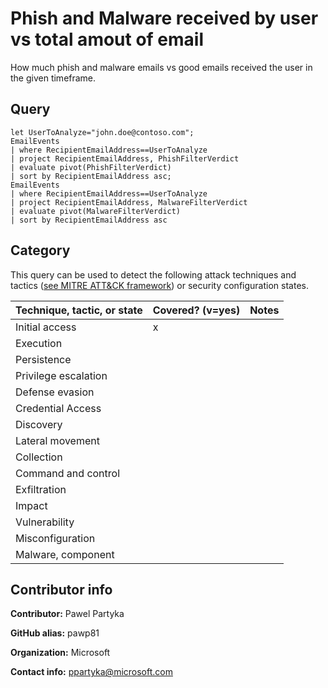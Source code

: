 
# Phish and Malware received by user vs total amout of email

How much phish and malware emails vs good emails received the user in the given timeframe.

## Query

```
let UserToAnalyze="john.doe@contoso.com";
EmailEvents
| where RecipientEmailAddress==UserToAnalyze
| project RecipientEmailAddress, PhishFilterVerdict
| evaluate pivot(PhishFilterVerdict)
| sort by RecipientEmailAddress asc;
EmailEvents
| where RecipientEmailAddress==UserToAnalyze
| project RecipientEmailAddress, MalwareFilterVerdict
| evaluate pivot(MalwareFilterVerdict)
| sort by RecipientEmailAddress asc
```
## Category

This query can be used to detect the following attack techniques and tactics ([see MITRE ATT&CK framework](https://attack.mitre.org/)) or security configuration states.

| Technique, tactic, or state | Covered? (v=yes) | Notes |
|------------------------|----------|-------|
| Initial access | x |  |
| Execution |  |  |
| Persistence |  |  | 
| Privilege escalation |  |  |
| Defense evasion |  |  | 
| Credential Access |  |  | 
| Discovery |  |  | 
| Lateral movement |  |  | 
| Collection |  |  | 
| Command and control |  |  | 
| Exfiltration |  |  | 
| Impact |  |  |
| Vulnerability |  |  |
| Misconfiguration |  |  |
| Malware, component |  |  |


## Contributor info

**Contributor:** Pawel Partyka

**GitHub alias:** pawp81

**Organization:** Microsoft

**Contact info:** ppartyka@microsoft.com
